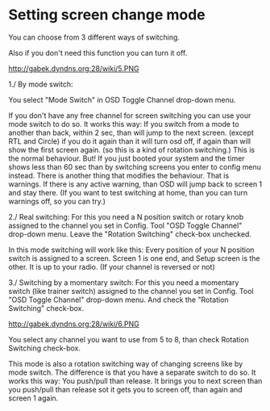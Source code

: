 # Setting screen change mode #

You can choose from 3 different ways of switching.

Also if you don't need this function you can turn it off.

http://gabek.dyndns.org:28/wiki/5.PNG

1./ By mode switch:

You select "Mode Switch" in OSD Toggle Channel drop-down menu.

If you don't have any free channel for screen switching you can use your mode switch to do so.
It works this way: If you switch from a mode to another than back, within 2 sec, than will jump to the next screen. (except RTL and Circle) if you do it again than it will turn osd off, if again than will show the first screen again. (so this is a kind of rotation switching.) This is the normal behaviour. But!
If you just booted your system and the timer shows less than 60 sec than by switching screens you enter to config menu instead.
There is another thing that modifies the behaviour. That is warnings. If there is any active warning, than OSD will jump back to screen 1 and stay there. (If you want to test switching at home, than you can turn warnings off, so you can try.)


2./
Real switching:
For this you need a N position switch or rotary knob assigned to the channel you set in Config. Tool "OSD Toggle Channel" drop-down menu. Leave the "Rotation Switching" check-box unchecked.

In this mode switching will work like this:
Every position of your N position switch is assigned to a screen. Screen 1 is one end, and Setup screen is the other. It is up to your radio. (If your channel is reversed or not)

3./
Switching by a momentary switch:
For this you need a momentary switch (like trainer switch) assigned to the channel you set in Config. Tool "OSD Toggle Channel" drop-down menu. And check the "Rotation Switching" check-box.

http://gabek.dyndns.org:28/wiki/6.PNG

You select any channel you want to use from 5 to 8, than check Rotation Switching check-box.

This mode is also a rotation switching way of changing screens like by mode switch.
The difference is that you have a separate switch to do so.
It works this way:
You push/pull than release. It brings you to next screen than you push/pull than release sot it gets you to screen off, than again and screen 1 again.

